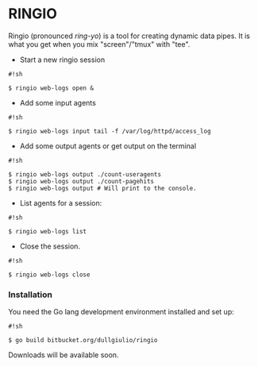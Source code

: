 # RINGIO

Ringio (pronounced *ring-yo*) is a tool for creating dynamic data pipes. It is what you get when you mix "screen"/"tmux" with "tee".

  - Start a new ringio session
```
#!sh

$ ringio web-logs open &
```
  - Add some input agents
```
#!sh

$ ringio web-logs input tail -f /var/log/httpd/access_log
```
  - Add some output agents or get output on the terminal
```
#!sh

$ ringio web-logs output ./count-useragents
$ ringio web-logs output ./count-pagehits
$ ringio web-logs output # Will print to the console.
```
  - List agents for a session:
```
#!sh

$ ringio web-logs list
```
  - Close the session.
```
#!sh

$ ringio web-logs close
```

### Installation

You need the Go lang development environment installed and set up:

```
#!sh

$ go build bitbucket.org/dullgiulio/ringio
```

Downloads will be available soon.

